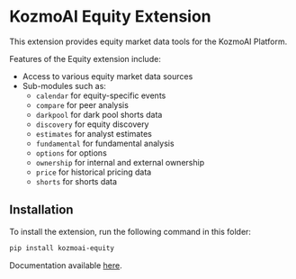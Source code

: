 # KozmoAI Equity Extension

This extension provides equity market data tools for the KozmoAI Platform.

Features of the Equity extension include:

- Access to various equity market data sources
- Sub-modules such as:
  - `calendar` for equity-specific events
  - `compare` for peer analysis
  - `darkpool` for dark pool shorts data
  - `discovery` for equity discovery
  - `estimates` for analyst estimates
  - `fundamental` for fundamental analysis
  - `options` for options
  - `ownership` for internal and external ownership
  - `price` for historical pricing data
  - `shorts` for shorts data

## Installation

To install the extension, run the following command in this folder:

```bash
pip install kozmoai-equity
```

Documentation available [here](https://docs.kozmoai.co/platform/developer_guide/contributing).
